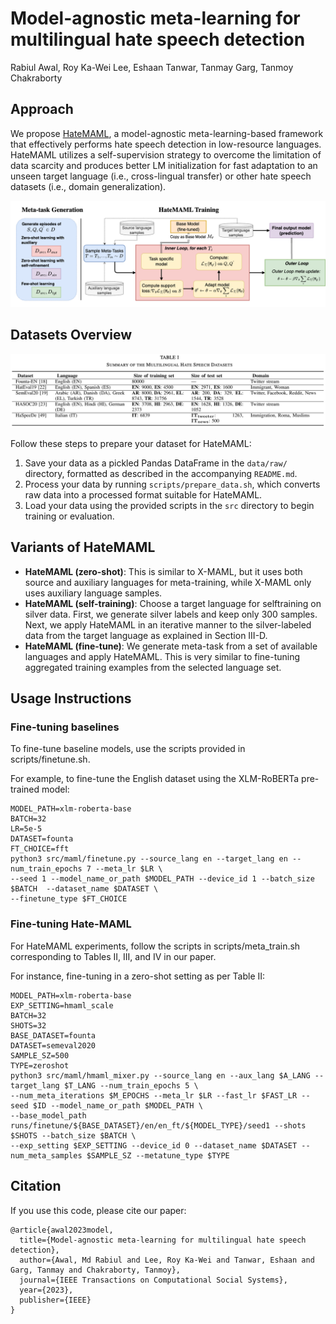 # Model-agnostic meta-learning for multilingual hate speech detection
Rabiul Awal, Roy Ka-Wei Lee, Eshaan Tanwar, Tanmay Garg, Tanmoy Chakraborty


## Approach
We propose [HateMAML](https://ieeexplore.ieee.org/abstract/document/10100717), a model-agnostic meta-learning-based framework that effectively performs hate speech detection in low-resource languages. HateMAML utilizes a self-supervision strategy to overcome the limitation of data scarcity and produces better LM initialization for fast adaptation to an unseen target language (i.e., cross-lingual transfer) or other hate speech datasets (i.e., domain generalization). 

<img src="docs/hatemaml.png" alt="HateMaml overview" width="850"/>

## Datasets Overview
<img src="docs/dataset_summary.jpg" alt="Dataset summary" width="850"/>

Follow these steps to prepare your dataset for HateMAML:
1. Save your data as a pickled Pandas DataFrame in the `data/raw/` directory, formatted as described in the accompanying `README.md`.
2. Process your data by running `scripts/prepare_data.sh`, which converts raw data into a processed format suitable for HateMAML.
3. Load your data using the provided scripts in the `src` directory to begin training or evaluation.

## Variants of HateMAML

- **HateMAML (zero-shot)**: This is similar to X-MAML, but it uses both source and auxiliary languages for meta-training, while X-MAML only uses auxiliary language samples.
- **HateMAML (self-training)**: Choose a target language for selftraining on silver data. First, we generate silver labels and keep only 300 samples. Next, we apply HateMAML in an iterative manner to the silver-labeled data from the target language as explained in Section III-D.
- **HateMAML (fine-tune)**: We generate meta-task from a set of available languages and apply HateMAML. This is very similar to fine-tuning aggregated training examples from the selected language set. 


## Usage Instructions

### Fine-tuning baselines
To fine-tune baseline models, use the scripts provided in scripts/finetune.sh.

For example, to fine-tune the English dataset using the XLM-RoBERTa pre-trained model:
```
MODEL_PATH=xlm-roberta-base
BATCH=32
LR=5e-5
DATASET=founta
FT_CHOICE=fft
python3 src/maml/finetune.py --source_lang en --target_lang en --num_train_epochs 7 --meta_lr $LR \
--seed 1 --model_name_or_path $MODEL_PATH --device_id 1 --batch_size $BATCH  --dataset_name $DATASET \
--finetune_type $FT_CHOICE
```

### Fine-tuning Hate-MAML 
For HateMAML experiments, follow the scripts in scripts/meta_train.sh corresponding to Tables II, III, and IV in our paper.

For instance, fine-tuning in a zero-shot setting as per Table II:
```
MODEL_PATH=xlm-roberta-base
EXP_SETTING=hmaml_scale
BATCH=32
SHOTS=32
BASE_DATASET=founta
DATASET=semeval2020
SAMPLE_SZ=500
TYPE=zeroshot
python3 src/maml/hmaml_mixer.py --source_lang en --aux_lang $A_LANG --target_lang $T_LANG --num_train_epochs 5 \
--num_meta_iterations $M_EPOCHS --meta_lr $LR --fast_lr $FAST_LR --seed $ID --model_name_or_path $MODEL_PATH \
--base_model_path runs/finetune/${BASE_DATASET}/en/en_ft/${MODEL_TYPE}/seed1 --shots $SHOTS --batch_size $BATCH \
--exp_setting $EXP_SETTING --device_id 0 --dataset_name $DATASET --num_meta_samples $SAMPLE_SZ --metatune_type $TYPE
```


## Citation
If you use this code, please cite our paper:
```
@article{awal2023model,
  title={Model-agnostic meta-learning for multilingual hate speech detection},
  author={Awal, Md Rabiul and Lee, Roy Ka-Wei and Tanwar, Eshaan and Garg, Tanmay and Chakraborty, Tanmoy},
  journal={IEEE Transactions on Computational Social Systems},
  year={2023},
  publisher={IEEE}
}
```
